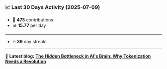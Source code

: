 <!--START_STATS-->
### 📈 Last 30 Days Activity (2025-07-09)  
- 🧮 **473** contributions  
- 📊 **15.77** per day
---
- 🔥 **39** day streak!
---
📝 **Latest blog:** [**The Hidden Bottleneck in AI's Brain: Why Tokenization Needs a Revolution**](https://andriak.com/blog/tokenization-revolution)
<!--END_STATS-->
